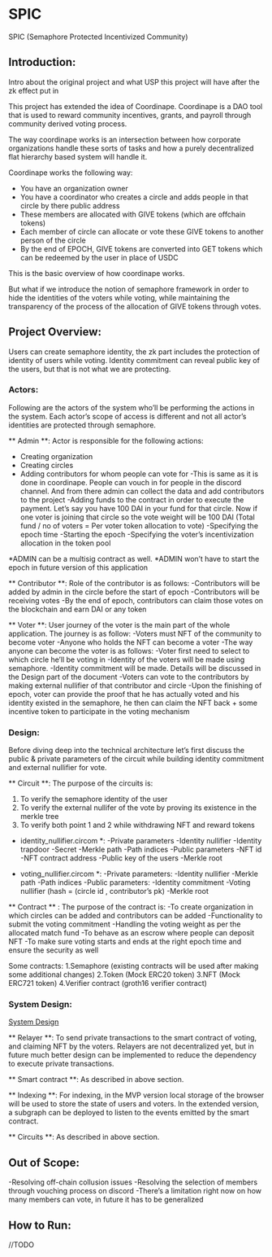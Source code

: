 # SPIC 

SPIC (Semaphore Protected Incentivized Community)

## Introduction:
Intro about the original project and what USP this project will have after the zk effect put in

This project has extended the idea of Coordinape. Coordinape is a DAO tool that is used to reward community incentives, grants, and payroll through community derived voting process. 

The way coordinape works is an intersection between how corporate organizations handle these sorts of tasks and how a purely decentralized flat hierarchy based system will handle it. 

Coordinape works the following way:
- You have an organization owner
- You have a coordinator who creates a circle and adds people in that circle by there public address
- These members are allocated with GIVE tokens (which are offchain tokens)
- Each member of circle can allocate or vote these GIVE tokens to another person of the circle
- By the end of EPOCH, GIVE tokens are converted into GET tokens which can be redeemed by the user in place of USDC

This is the basic overview of how coordinape works. 

But what if we introduce the notion of semaphore framework in order to hide the identities of the voters while voting, while maintaining the transparency of the process of the allocation of GIVE tokens through votes. 

## Project Overview:
Users can create semaphore identity, the zk part includes the protection of identity of users while voting. Identity commitment can reveal public key of the users, but that is not what we are protecting.

### Actors:
Following are the actors of the system who’ll be performing the actions in the system. Each actor’s scope of access is different and not all actor’s identities are protected through semaphore. 

** Admin **:
Actor is responsible for the following actions:
- Creating organization
- Creating circles
- Adding contributors for whom people can vote for
    -This is same as it is done in coordinape. People can vouch in for people in the discord channel. And from there admin can collect the data and add contributors to the project
-Adding funds to the contract in order to execute the payment. Let’s say you have 100 DAI in your fund for that circle. Now if one voter is joining that circle so the vote weight will be 100 DAI (Total fund / no of voters = Per voter token allocation to vote)
-Specifying the epoch time
-Starting the epoch
-Specifying the voter’s incentivization allocation in the token pool

*ADMIN can be a multisig contract as well.
*ADMIN won’t have to start the epoch in future version of this application 

** Contributor **:
Role of the contributor is as follows:
-Contributors will be added by admin in the circle before the start of epoch
-Contributors will be receiving votes 
-By the end of epoch, contributors can claim those votes on the blockchain and earn DAI or any token 

** Voter **:
User journey of the voter is the main part of the whole application. The journey is as follow:
-Voters must NFT of the community to become voter
-Anyone who holds the NFT can become a voter
-The way anyone can become the voter is as follows:
    -Voter first need to select to which circle he’ll be voting in
    -Identity of the voters will be made using semaphore. 
    -Identity commitment will be made. Details will be discussed in the Design part of the document
-Voters can vote to the contributors by making external nullifier of that contributor and circle
-Upon the finishing of epoch, voter can provide the proof that he has actually voted and his identity existed in the semaphore, he then can claim the NFT back + some incentive token to participate in the voting mechanism

### Design:
Before diving deep into the technical architecture let’s first discuss the public & private parameters of the circuit while building identity commitment and external nullifier for vote.

** Circuit **:
The purpose of the circuits is:
1. To verify the semaphore identity of the user
2. To verify the external nullifer of the vote by proving its existence in the merkle tree
3. To verify both point 1 and 2 while withdrawing NFT and reward tokens

* identity_nullifier.circom *:
-Private parameters
    -Identity nullifier
    -Identity trapdoor
    -Secret 
    -Merkle path
    -Path indices
-Public parameters
    -NFT id
    -NFT contract address
    -Public key of the users
    -Merkle root

* voting_nullifier.circom *:
-Private parameters:
    -Identity nullifier 
    -Merkle path
    -Path indices
-Public parameters:
    -Identity commitment
    -Voting nullifier (hash = (circle id , contributor’s pk)
    -Merkle root

** Contract ** :
The purpose of the contract is:
-To create organization in which circles can be added and contributors can be added
-Functionality to submit the voting commitment 
-Handling the voting weight as per the allocated match fund
-To behave as an escrow where people can deposit NFT 
-To make sure voting starts and ends at the right epoch time and ensure the security as well

Some contracts:
1.Semaphore (existing contracts will be used after making some additional changes)
2.Token (Mock ERC20 token)
3.NFT (Mock ERC721 token)
4.Verifier contract (groth16 verifier contract)

### System Design:

[System Design](design.png)

** Relayer **:
To send private transactions to the smart contract of voting, and claiming NFT by the voters. Relayers are not decentralized yet, but in future much better design can be implemented to reduce the dependency to execute private transactions. 

** Smart contract **:
As described in above section.

** Indexing **:
For indexing, in the MVP version local storage of the browser will be used to store the state of users and voters. In the extended version, a subgraph can be deployed to listen to the events emitted by the smart contract.

** Circuits **:
As described in above section.

## Out of Scope:
-Resolving off-chain collusion issues
-Resolving the selection of members through vouching process on discord
-There’s a limitation right now on how many members can vote, in future it has to be generalized

## How to Run:
//TODO


